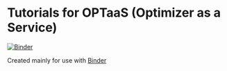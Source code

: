 # Tutorials for OPTaaS (Optimizer as a Service)
[![Binder](https://mybinder.org/badge.svg)](https://mybinder.org/v2/gh/MindFoundry/optaas-tutorials/master)

Created mainly for use with [Binder](https://mybinder.org)
